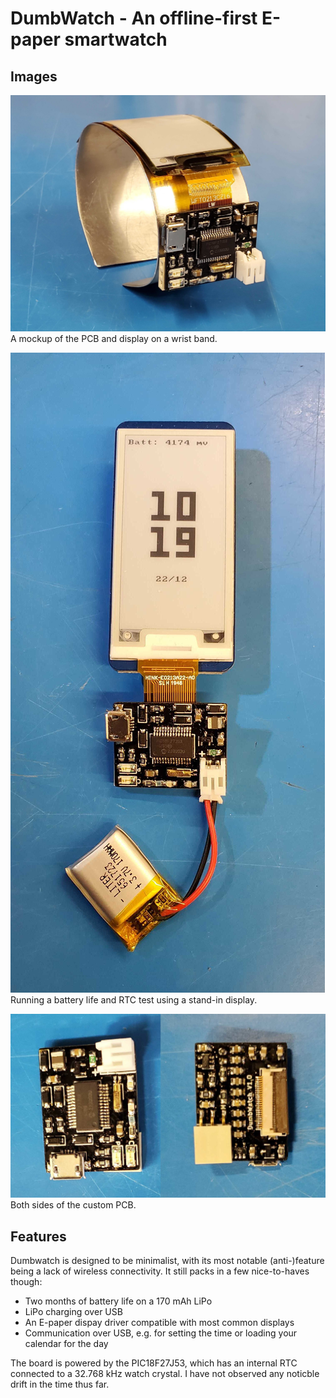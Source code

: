 # DumbWatch - An offline-first E-paper smartwatch

## Images

![Mockup](images/mockup.jpg)
A mockup of the PCB and display on a wrist band.

![Battery Test](images/battery_test.jpg)
Running a battery life and RTC test using a stand-in display.

![PCB](images/pcb.jpg)
Both sides of the custom PCB.

## Features

Dumbwatch is designed to be minimalist, with its most notable (anti-)feature being a lack of wireless connectivity. It still packs in a few nice-to-haves though:

- Two months of battery life on a 170 mAh LiPo
- LiPo charging over USB
- An E-paper dispay driver compatible with most common displays
- Communication over USB, e.g. for setting the time or loading your calendar for the day

The board is powered by the PIC18F27J53, which has an internal RTC connected to a 32.768 kHz watch crystal. I have not observed any noticble drift in the time thus far.
